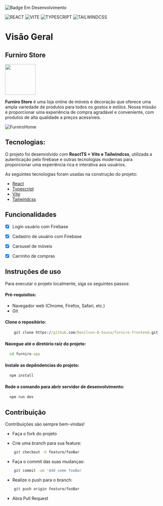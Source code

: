 ![Badge Em Desenvolvimento](http://img.shields.io/static/v1?label=STATUS&message=Desenvolvimento&color=GREEN&style=for-the-badge)

![REACT](https://img.shields.io/badge/react-%230EA5E9.svg?style=for-the-badge&logo=react&logoColor=white)  ![VITE](https://img.shields.io/badge/vite-%239755FF.svg?style=for-the-badge&logo=vite&logoColor=white)  ![TYPESCRIPT](https://img.shields.io/badge/typescript-%230EA5E9.svg?style=for-the-badge&logo=typescript&logoColor=white) ![TAILWINDCSS](https://img.shields.io/badge/tailwindcss-%230EA5E9.svg?style=for-the-badge&logo=tailwindcss&logoColor=white)  


# Visão Geral


## Furniro Store
<img src="https://furnirobucket.s3.us-east-2.amazonaws.com/images/assets/logo.png" width="100px" heigth="100px"/>  


**Furniro Store** é uma loja online de móveis e decoração que oferece uma ampla variedade de produtos para todos os gostos e estilos. Nossa missão é proporcionar uma experiência de compra agradável e conveniente, com produtos de alta qualidade a preços acessíveis.

![FurniroHome](https://github.com/user-attachments/assets/68284083-3d80-4126-8c8b-1a2e8220e673)

## Tecnologias:
O projeto foi desenvolvido com **ReactTS + Vite e Tailwindcss**, utilizada a autenticação pelo firebase
e outras tecnologias modernas para proporcionar uma experiência rica e interativa aos usuários.

As seguintes tecnologias foram usadas na construção do projeto:

- [React](https://react.dev/)
- [Typescript](https://www.typescriptlang.org/)
- [Vite](https://vitejs.dev/)
- [Tailwindcss](https://tailwindcss.com/)

## Funcionalidades

- [x] Login usuário com Firebase
- [x] Cadastro de usuário com Firebase
- [x] Carousel de móveis
- [x] Carrinho de compras


## Instruções de uso
Para executar o projeto localmente, siga os seguintes passos:
#### Pré-requisitos:
- Navegador web (Chrome, Firefox, Safari, etc.)
- Git 

#### Clone o repositório:
```cmd
    git clone https://github.com/Denilson-B-Sousa/furniro-frontend.git
```
#### Navegue até o diretório raíz do projeto:
```cmd
  cd furniro-app
```
#### Instale as depêndencias do projeto:
```cmd
  npm install
```
#### Rode o comando para abrir servidor de desenvolvimento:
```cmd
  npm run dev
```
## Contribuição

Contribuições são sempre bem-vindas!

- Faça o fork do projeto
  
- Crie uma branch para sua feature:
```bash
    git checkout -b feature/fooBar
```
- Faça o commit das suas mudanças:
```Bash
    git commit -am 'Add some fooBar
```
- Realize o push para o branch:
``` Bash
    git push origin feature/fooBar
```
- Abra Pull Request



